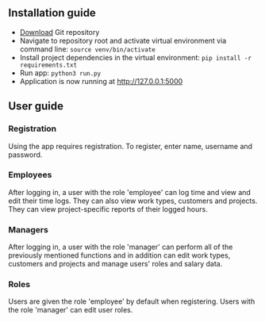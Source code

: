 ## Installation guide

* [Download](https://github.com/emmalait/project-time-mgmt/archive/master.zip) Git repository
* Navigate to repository root and activate virtual environment via command line: `source venv/bin/activate`
* Install project dependencies in the virtual environment: `pip install -r requirements.txt`
* Run app: `python3 run.py`
* Application is now running at <http://127.0.0.1:5000>

## User guide

### Registration
Using the app requires registration. To register, enter name, username and password.

### Employees
After logging in, a user with the role 'employee' can log time and view and edit their time logs. They can also view work types, customers and projects. They can view project-specific reports of their logged hours.

### Managers
After logging in, a user with the role 'manager' can perform all of the previously mentioned functions and in addition can edit work types, customers and projects and manage users' roles and salary data. 

### Roles
Users are given the role 'employee' by default when registering. Users with the role 'manager' can edit user roles.
